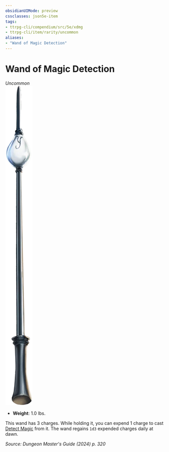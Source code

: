 ```yaml
---
obsidianUIMode: preview
cssclasses: json5e-item
tags:
- ttrpg-cli/compendium/src/5e/xdmg
- ttrpg-cli/item/rarity/uncommon
aliases: 
- "Wand of Magic Detection"
---
```

# Wand of Magic Detection
*Uncommon*  
![](Misc%20Files/CLI/compendium/items/img/wand-of-magic-detection.webp#right)

- **Weight**: 1.0 lbs.

This wand has 3 charges. While holding it, you can expend 1 charge to cast [Detect Magic](Misc%20Files/CLI/compendium/spells/detect-magic-xphb.md) from it. The wand regains `1d3` expended charges daily at dawn.

*Source: Dungeon Master's Guide (2024) p. 320*